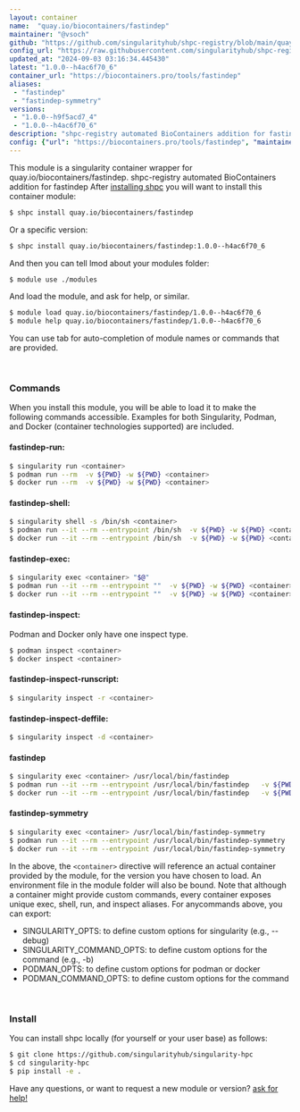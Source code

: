 ```yaml
---
layout: container
name:  "quay.io/biocontainers/fastindep"
maintainer: "@vsoch"
github: "https://github.com/singularityhub/shpc-registry/blob/main/quay.io/biocontainers/fastindep/container.yaml"
config_url: "https://raw.githubusercontent.com/singularityhub/shpc-registry/main/quay.io/biocontainers/fastindep/container.yaml"
updated_at: "2024-09-03 03:16:34.445430"
latest: "1.0.0--h4ac6f70_6"
container_url: "https://biocontainers.pro/tools/fastindep"
aliases:
 - "fastindep"
 - "fastindep-symmetry"
versions:
 - "1.0.0--h9f5acd7_4"
 - "1.0.0--h4ac6f70_6"
description: "shpc-registry automated BioContainers addition for fastindep"
config: {"url": "https://biocontainers.pro/tools/fastindep", "maintainer": "@vsoch", "description": "shpc-registry automated BioContainers addition for fastindep", "latest": {"1.0.0--h4ac6f70_6": "sha256:79e9906c94cb203aef70c8b43ced7e66662927a0c2574e5923f4a2d3de04401b"}, "tags": {"1.0.0--h9f5acd7_4": "sha256:47d8e593f24782300e6cb95d799a35d48b5acea278d8be04cc743fea84580a7c", "1.0.0--h4ac6f70_6": "sha256:79e9906c94cb203aef70c8b43ced7e66662927a0c2574e5923f4a2d3de04401b"}, "docker": "quay.io/biocontainers/fastindep", "aliases": {"fastindep": "/usr/local/bin/fastindep", "fastindep-symmetry": "/usr/local/bin/fastindep-symmetry"}}
---
```


This module is a singularity container wrapper for quay.io/biocontainers/fastindep.
shpc-registry automated BioContainers addition for fastindep
After [installing shpc](#install) you will want to install this container module:


```bash
$ shpc install quay.io/biocontainers/fastindep
```

Or a specific version:

```bash
$ shpc install quay.io/biocontainers/fastindep:1.0.0--h4ac6f70_6
```

And then you can tell lmod about your modules folder:

```bash
$ module use ./modules
```

And load the module, and ask for help, or similar.

```bash
$ module load quay.io/biocontainers/fastindep/1.0.0--h4ac6f70_6
$ module help quay.io/biocontainers/fastindep/1.0.0--h4ac6f70_6
```

You can use tab for auto-completion of module names or commands that are provided.

<br>

### Commands

When you install this module, you will be able to load it to make the following commands accessible.
Examples for both Singularity, Podman, and Docker (container technologies supported) are included.

#### fastindep-run:

```bash
$ singularity run <container>
$ podman run --rm  -v ${PWD} -w ${PWD} <container>
$ docker run --rm  -v ${PWD} -w ${PWD} <container>
```

#### fastindep-shell:

```bash
$ singularity shell -s /bin/sh <container>
$ podman run --it --rm --entrypoint /bin/sh  -v ${PWD} -w ${PWD} <container>
$ docker run --it --rm --entrypoint /bin/sh  -v ${PWD} -w ${PWD} <container>
```

#### fastindep-exec:

```bash
$ singularity exec <container> "$@"
$ podman run --it --rm --entrypoint ""  -v ${PWD} -w ${PWD} <container> "$@"
$ docker run --it --rm --entrypoint ""  -v ${PWD} -w ${PWD} <container> "$@"
```

#### fastindep-inspect:

Podman and Docker only have one inspect type.

```bash
$ podman inspect <container>
$ docker inspect <container>
```

#### fastindep-inspect-runscript:

```bash
$ singularity inspect -r <container>
```

#### fastindep-inspect-deffile:

```bash
$ singularity inspect -d <container>
```


#### fastindep

```bash
$ singularity exec <container> /usr/local/bin/fastindep
$ podman run --it --rm --entrypoint /usr/local/bin/fastindep   -v ${PWD} -w ${PWD} <container> -c " $@"
$ docker run --it --rm --entrypoint /usr/local/bin/fastindep   -v ${PWD} -w ${PWD} <container> -c " $@"
```


#### fastindep-symmetry

```bash
$ singularity exec <container> /usr/local/bin/fastindep-symmetry
$ podman run --it --rm --entrypoint /usr/local/bin/fastindep-symmetry   -v ${PWD} -w ${PWD} <container> -c " $@"
$ docker run --it --rm --entrypoint /usr/local/bin/fastindep-symmetry   -v ${PWD} -w ${PWD} <container> -c " $@"
```



In the above, the `<container>` directive will reference an actual container provided
by the module, for the version you have chosen to load. An environment file in the
module folder will also be bound. Note that although a container
might provide custom commands, every container exposes unique exec, shell, run, and
inspect aliases. For anycommands above, you can export:

 - SINGULARITY_OPTS: to define custom options for singularity (e.g., --debug)
 - SINGULARITY_COMMAND_OPTS: to define custom options for the command (e.g., -b)
 - PODMAN_OPTS: to define custom options for podman or docker
 - PODMAN_COMMAND_OPTS: to define custom options for the command

<br>

### Install

You can install shpc locally (for yourself or your user base) as follows:

```bash
$ git clone https://github.com/singularityhub/singularity-hpc
$ cd singularity-hpc
$ pip install -e .
```

Have any questions, or want to request a new module or version? [ask for help!](https://github.com/singularityhub/singularity-hpc/issues)